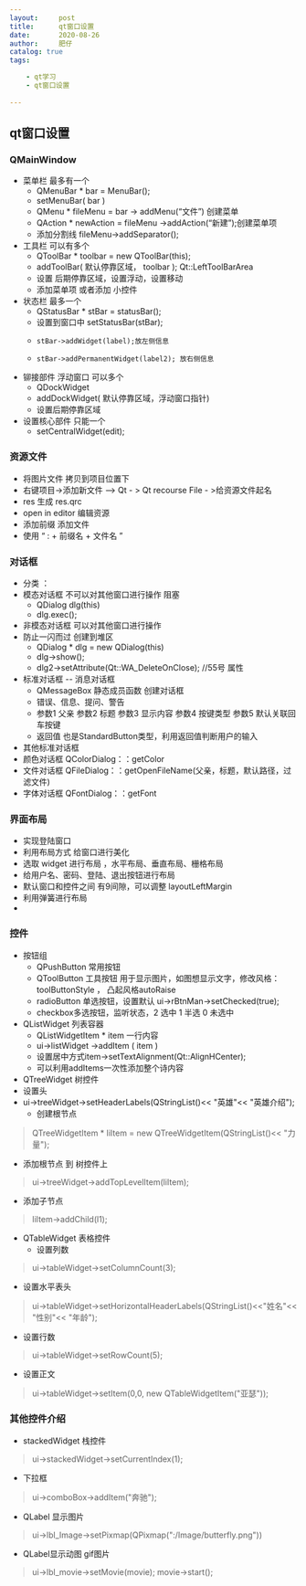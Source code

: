 ```yaml
---
layout:     post
title:      qt窗口设置
date:       2020-08-26
author:     肥仔
catalog: true
tags:

    - qt学习
    - qt窗口设置
   
--- 
```

## qt窗口设置
### QMainWindow
- 菜单栏 最多有一个
    -	 QMenuBar * bar = MenuBar();
    -	 setMenuBar( bar ) 
    -	 QMenu * fileMenu = bar -> addMenu(“文件”)   创建菜单
    -	 QAction * newAction =  fileMenu ->addAction(“新建”);创建菜单项
    -	 添加分割线 fileMenu->addSeparator();
-	工具栏 可以有多个
    -	QToolBar * toolbar = new QToolBar(this);
    -	addToolBar( 默认停靠区域， toolbar );  Qt::LeftToolBarArea
    -	设置  后期停靠区域，设置浮动，设置移动
    -	添加菜单项 或者添加 小控件
-	状态栏  最多一个
    -  	QStatusBar * stBar = statusBar();
    -	设置到窗口中 setStatusBar(stBar);
    -	  stBar->addWidget(label);放左侧信息
    -	  stBar->addPermanentWidget(label2); 放右侧信息
-	铆接部件  浮动窗口  可以多个
    -	QDockWidget 
    -	addDockWidget( 默认停靠区域，浮动窗口指针)
    -	设置后期停靠区域
-	设置核心部件  只能一个
    -	setCentralWidget(edit);
###	资源文件
- 	将图片文件 拷贝到项目位置下
-	右键项目->添加新文件 –>  Qt - > Qt recourse File   - >给资源文件起名
-	res 生成  res.qrc  
-	open in editor  编辑资源
-	添加前缀  添加文件
- 使用  “ : + 前缀名 + 文件名 ”
###	对话框
- 分类 ： 
-   模态对话框   不可以对其他窗口进行操作 阻塞
    -	QDialog  dlg(this)
    -	dlg.exec();
-   非模态对话框  可以对其他窗口进行操作
-   防止一闪而过 创建到堆区
    -   QDialog * dlg = new QDialog(this)
    - dlg->show();
    - dlg2->setAttribute(Qt::WA_DeleteOnClose); //55号 属性
- 标准对话框 --  消息对话框
    -   QMessageBox 静态成员函数  创建对话框
    -	错误、信息、提问、警告
    -  参数1  父亲 参数2  标题  参数3  显示内容 参数4  按键类型  参数5 默认关联回车按键
    -	返回值 也是StandardButton类型，利用返回值判断用户的输入
-	其他标准对话框
-	颜色对话框  QColorDialog：：getColor 
-	文件对话框  QFileDialog：：getOpenFileName(父亲，标题，默认路径，过滤文件)
-	字体对话框  QFontDialog：：getFont 

### 界面布局
- 实现登陆窗口
- 	利用布局方式 给窗口进行美化
- 	选取 widget  进行布局 ，水平布局、垂直布局、栅格布局
- 	给用户名、密码、登陆、退出按钮进行布局
- 	默认窗口和控件之间 有9间隙，可以调整 layoutLeftMargin
- 	利用弹簧进行布局
- 
### 控件
- 按钮组
    -	QPushButton  常用按钮 
    -	QToolButton  工具按钮  用于显示图片，如图想显示文字，修改风格：toolButtonStyle ， 凸起风格autoRaise
    -	radioButton  单选按钮，设置默认 ui->rBtnMan->setChecked(true); 
    -	checkbox多选按钮，监听状态，2 选中  1 半选 0 未选中
- QListWidget 列表容器
    -  QListWidgetItem * item 一行内容 
    -	ui->listWidget ->addItem ( item )
    -	设置居中方式item->setTextAlignment(Qt::AlignHCenter);
    -	可以利用addItems一次性添加整个诗内容
-   QTreeWidget 树控件
-	设置头  
  - ui->treeWidget->setHeaderLabels(QStringList()<< "英雄"<< "英雄介绍");
    -	创建根节点

> QTreeWidgetItem * liItem = new QTreeWidgetItem(QStringList()<< "力量");

- 添加根节点 到 树控件上
>ui->treeWidget->addTopLevelItem(liItem);

- 添加子节点
> liItem->addChild(l1);

- 	QTableWidget 表格控件
    -	设置列数 
>	ui->tableWidget->setColumnCount(3);

-	设置水平表头
>	ui->tableWidget->setHorizontalHeaderLabels(QStringList()<<"姓名"<< "性别"<< "年龄");

- 	设置行数 
>	ui->tableWidget->setRowCount(5);
-	设置正文
>	ui->tableWidget->setItem(0,0, new QTableWidgetItem("亚瑟"));

###	其他控件介绍

- 	stackedWidget  栈控件
>	ui->stackedWidget->setCurrentIndex(1);

-	下拉框
> ui->comboBox->addItem("奔驰");
-	QLabel 显示图片
>	ui->lbl_Image->setPixmap(QPixmap(":/Image/butterfly.png"))
-	QLabel显示动图  gif图片
> ui->lbl_movie->setMovie(movie);
	movie->start();
